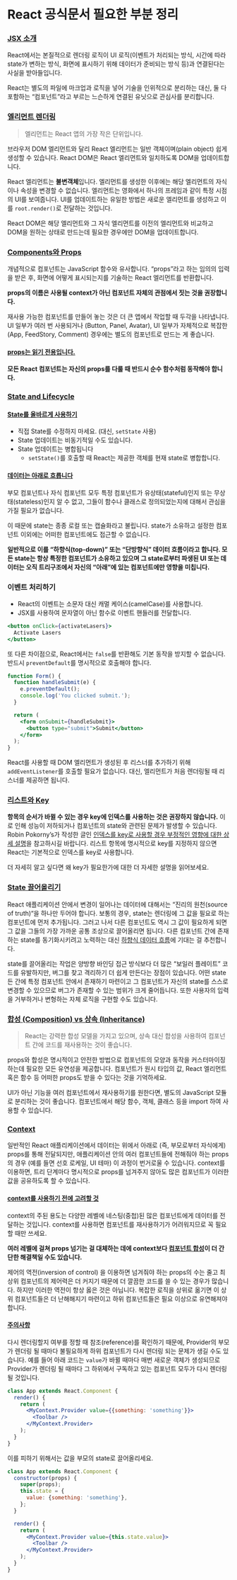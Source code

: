 # React 공식문서 필요한 부분 정리

### [JSX 소개](https://ko.reactjs.org/docs/introducing-jsx.html)
React에서는 본질적으로 렌더링 로직이 UI 로직(이벤트가 처리되는 방식, 시간에 따라 state가 변하는 방식, 화면에 표시하기 위해 데이터가 준비되는 방식 등)과 연결된다는 사실을 받아들입니다.   

React는 별도의 파일에 마크업과 로직을 넣어 기술을 인위적으로 분리하는 대신, 둘 다 포함하는 “컴포넌트”라고 부르는 느슨하게 연결된 유닛으로 관심사를 분리합니다.

### [엘리먼트 렌더링](https://ko.reactjs.org/docs/rendering-elements.html)

> 엘리먼트는 React 앱의 가장 작은 단위입니다.

브라우저 DOM 엘리먼트와 달리 React 엘리먼트는 일반 객체이며(plain object) 쉽게 생성할 수 있습니다. React DOM은 React 엘리먼트와 일치하도록 DOM을 업데이트합니다.   

React 엘리먼트는 **불변객체**입니다. 엘리먼트를 생성한 이후에는 해당 엘리먼트의 자식이나 속성을 변경할 수 없습니다. 엘리먼트는 영화에서 하나의 프레임과 같이 특정 시점의 UI를 보여줍니다. UI를 업데이트하는 유일한 방법은 새로운 엘리먼트를 생성하고 이를 `root.render()`로 전달하는 것입니다.   

React DOM은 해당 엘리먼트와 그 자식 엘리먼트를 이전의 엘리먼트와 비교하고 DOM을 원하는 상태로 만드는데 필요한 경우에만 DOM을 업데이트합니다.

### [Components와 Props](https://ko.reactjs.org/docs/components-and-props.html)
개념적으로 컴포넌트는 JavaScript 함수와 유사합니다. “props”라고 하는 임의의 입력을 받은 후, 화면에 어떻게 표시되는지를 기술하는 React 엘리먼트를 반환합니다.   

**props의 이름은 사용될 context가 아닌 컴포넌트 자체의 관점에서 짓는 것을 권장합니다.**   

재사용 가능한 컴포넌트를 만들어 놓는 것은 더 큰 앱에서 작업할 때 두각을 나타냅니다. UI 일부가 여러 번 사용되거나 (Button, Panel, Avatar), UI 일부가 자체적으로 복잡한 (App, FeedStory, Comment) 경우에는 별도의 컴포넌트로 만드는 게 좋습니다.   

#### [props는 읽기 전용입니다.](https://ko.reactjs.org/docs/components-and-props.html#props-are-read-only)
**모든 React 컴포넌트는 자신의 props를 다룰 때 반드시 순수 함수처럼 동작해야 합니다.**

### [State and Lifecycle](https://ko.reactjs.org/docs/state-and-lifecycle.html)

#### [State를 올바르게 사용하기](https://ko.reactjs.org/docs/state-and-lifecycle.html#using-state-correctly)
- 직접 State를 수정하지 마세요. (대신, `setState` 사용)
- State 업데이트는 비동기적일 수도 있습니다.
- State 업데이트는 병합됩니다
  - `setState()`를 호출할 때 React는 제공한 객체를 현재 state로 병합합니다.

#### [데이터는 아래로 흐릅니다](https://ko.reactjs.org/docs/state-and-lifecycle.html#the-data-flows-down)
부모 컴포넌트나 자식 컴포넌트 모두 특정 컴포넌트가 유상태(stateful)인지 또는 무상태(stateless)인지 알 수 없고, 그들이 함수나 클래스로 정의되었는지에 대해서 관심을 가질 필요가 없습니다.   

이 때문에 state는 종종 로컬 또는 캡슐화라고 불립니다. state가 소유하고 설정한 컴포넌트 이외에는 어떠한 컴포넌트에도 접근할 수 없습니다.   

**일반적으로 이를 “하향식(top-down)” 또는 “단방향식” 데이터 흐름이라고 합니다. 모든 state는 항상 특정한 컴포넌트가 소유하고 있으며 그 state로부터 파생된 UI 또는 데이터는 오직 트리구조에서 자신의 “아래”에 있는 컴포넌트에만 영향을 미칩니다.**   

### 이벤트 처리하기
- React의 이벤트는 소문자 대신 캐멀 케이스(camelCase)를 사용합니다.
- JSX를 사용하여 문자열이 아닌 함수로 이벤트 핸들러를 전달합니다.

```jsx
<button onClick={activateLasers}>
  Activate Lasers
</button>
```

또 다른 차이점으로, React에서는 `false`를 반환해도 기본 동작을 방지할 수 없습니다. 반드시 `preventDefault`를 명시적으로 호출해야 합니다. 

```jsx
function Form() {
  function handleSubmit(e) {
    e.preventDefault();
    console.log('You clicked submit.');
  }

  return (
    <form onSubmit={handleSubmit}>
      <button type="submit">Submit</button>
    </form>
  );
}
```

React를 사용할 때 DOM 엘리먼트가 생성된 후 리스너를 추가하기 위해 `addEventListener`를 호출할 필요가 없습니다. 대신, 엘리먼트가 처음 렌더링될 때 리스너를 제공하면 됩니다.

### [리스트와 Key](https://ko.reactjs.org/docs/lists-and-keys.html)
**항목의 순서가 바뀔 수 있는 경우 key에 인덱스를 사용하는 것은 권장하지 않습니다.** 이로 인해 성능이 저하되거나 컴포넌트의 state와 관련된 문제가 발생할 수 있습니다. Robin Pokorny’s가 작성한 글인 [인덱스를 key로 사용할 경우 부정적인 영향에 대한 상세 설명](https://robinpokorny.medium.com/index-as-a-key-is-an-anti-pattern-e0349aece318)을 참고하시길 바랍니다. 리스트 항목에 명시적으로 key를 지정하지 않으면 React는 기본적으로 인덱스를 key로 사용합니다.

더 자세히 알고 싶다면 왜 key가 필요한가에 대한 더 자세한 설명을 읽어보세요.

### [State 끌어올리기](https://ko.reactjs.org/docs/lifting-state-up.html)
React 애플리케이션 안에서 변경이 일어나는 데이터에 대해서는 “진리의 원천(source of truth)“을 하나만 두어야 합니다. 보통의 경우, state는 렌더링에 그 값을 필요로 하는 컴포넌트에 먼저 추가됩니다. 그러고 나서 다른 컴포넌트도 역시 그 값이 필요하게 되면 그 값을 그들의 가장 가까운 공통 조상으로 끌어올리면 됩니다. 다른 컴포넌트 간에 존재하는 state를 동기화시키려고 노력하는 대신 [하향식 데이터 흐름](https://ko.reactjs.org/docs/state-and-lifecycle.html#the-data-flows-down)에 기대는 걸 추천합니다.   

state를 끌어올리는 작업은 양방향 바인딩 접근 방식보다 더 많은 “보일러 플레이트” 코드를 유발하지만, 버그를 찾고 격리하기 더 쉽게 만든다는 장점이 있습니다. 어떤 state든 간에 특정 컴포넌트 안에서 존재하기 마련이고 그 컴포넌트가 자신의 state를 스스로 변경할 수 있으므로 버그가 존재할 수 있는 범위가 크게 줄어듭니다. 또한 사용자의 입력을 거부하거나 변형하는 자체 로직을 구현할 수도 있습니다.

### [합성 (Composition) vs 상속 (Inheritance)](https://ko.reactjs.org/docs/composition-vs-inheritance.html)
> React는 강력한 합성 모델을 가지고 있으며, 상속 대신 합성을 사용하여 컴포넌트 간에 코드를 재사용하는 것이 좋습니다.

props와 합성은 명시적이고 안전한 방법으로 컴포넌트의 모양과 동작을 커스터마이징하는데 필요한 모든 유연성을 제공합니다. 컴포넌트가 원시 타입의 값, React 엘리먼트 혹은 함수 등 어떠한 props도 받을 수 있다는 것을 기억하세요.   

UI가 아닌 기능을 여러 컴포넌트에서 재사용하기를 원한다면, 별도의 JavaScript 모듈로 분리하는 것이 좋습니다. 컴포넌트에서 해당 함수, 객체, 클래스 등을 import 하여 사용할 수 있습니다.   

### [Context](https://ko.reactjs.org/docs/context.html)
일반적인 React 애플리케이션에서 데이터는 위에서 아래로 (즉, 부모로부터 자식에게) props를 통해 전달되지만, 애플리케이션 안의 여러 컴포넌트들에 전해줘야 하는 props의 경우 (예를 들면 선호 로케일, UI 테마) 이 과정이 번거로울 수 있습니다. context를 이용하면, 트리 단계마다 명시적으로 props를 넘겨주지 않아도 많은 컴포넌트가 이러한 값을 공유하도록 할 수 있습니다.   

#### [context를 사용하기 전에 고려할 것](https://ko.reactjs.org/docs/context.html#before-you-use-context)
context의 주된 용도는 다양한 레벨에 네스팅(중첩)된 많은 컴포넌트에게 데이터를 전달하는 것입니다. context를 사용하면 컴포넌트를 재사용하기가 어려워지므로 꼭 필요할 때만 쓰세요.   

**여러 레벨에 걸쳐 props 넘기는 걸 대체하는 데에 context보다 [컴포넌트 합성](https://ko.reactjs.org/docs/composition-vs-inheritance.html)이 더 간단한 해결책일 수도 있습니다.**   

제어의 역전(inversion of control) 을 이용하면 넘겨줘야 하는 props의 수는 줄고 최상위 컴포넌트의 제어력은 더 커지기 때문에 더 깔끔한 코드를 쓸 수 있는 경우가 많습니다. 하지만 이러한 역전이 항상 옳은 것은 아닙니다. 복잡한 로직을 상위로 옮기면 이 상위 컴포넌트들은 더 난해해지기 마련이고 하위 컴포넌트들은 필요 이상으로 유연해져야 합니다.   

#### [주의사항](https://ko.reactjs.org/docs/context.html#caveats)
다시 렌더링할지 여부를 정할 때 참조(reference)를 확인하기 때문에, Provider의 부모가 렌더링 될 때마다 불필요하게 하위 컴포넌트가 다시 렌더링 되는 문제가 생길 수도 있습니다. 예를 들어 아래 코드는 `value`가 바뀔 때마다 매번 새로운 객체가 생성되므로 Provider가 렌더링 될 때마다 그 하위에서 구독하고 있는 컴포넌트 모두가 다시 렌더링 될 것입니다.   

```jsx
class App extends React.Component {
  render() {
    return (
      <MyContext.Provider value={{something: 'something'}}>
        <Toolbar />
      </MyContext.Provider>
    );
  }
}
```

이를 피하기 위해서는 값을 부모의 state로 끌어올리세요.

```jsx
class App extends React.Component {
  constructor(props) {
    super(props);
    this.state = {
      value: {something: 'something'},
    };
  }

  render() {
    return (
      <MyContext.Provider value={this.state.value}>
        <Toolbar />
      </MyContext.Provider>
    );
  }
}
```
